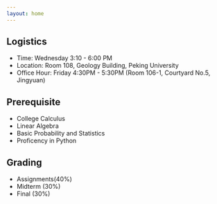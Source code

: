 ```yaml
---
layout: home
---
```


## Logistics
* Time: Wednesday 3:10 - 6:00 PM
* Location: Room 108, Geology Building, Peking University
* Office Hour: Friday 4:30PM - 5:30PM (Room 106-1, Courtyard No.5, Jingyuan)



## Prerequisite
* College Calculus
* Linear Algebra
* Basic Probability and Statistics
* Proficency in Python

## Grading 
* Assignments(40%)
* Midterm (30%)
* Final (30%)
  <!--- Please see [Assignments](https://hughw19.github.io/IntrotoCV/assignments/) page for more information. --->





